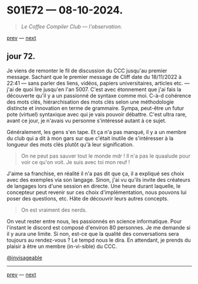 # S01E72 — 08-10-2024.

> *Le Coffee Compiler Club — l'observation.*

[prev](S01E71-07-10-2024.md) — [next](S01E73-09-10-2024.md)   

## jour 72.

Je viens de remonter le fil de discussion du CCC jusqu'au premier message. Sachant que le premier message de Cliff date du 18/11/2022 à 22:41 — sans parler des liens, vidéos, papiers universitaires, articles etc. — j'ai de quoi lire jusqu'en l'an 5007. C'est avec étonnement que j'ai fais la découverte qu'il y a un passionné de syntaxe comme moi. C-à-d cohérence des mots clés, hiérarchisation des mots clés selon une méthodologie distincte et innovation en terme de grammaire. Sympa, peut-être un futur pote (virtuel) syntaxique avec qui je vais pouvoir débattre. C'est ultra rare, avant ce jour, je n'avais vu personne s'intéressé autant à ce sujet.

Généralement, les gens s'en tape. Et ça n'a pas manqué, il y a un membre du club qui a dit à mon gars sur que c'était inutile de s'intéresser à la longueur des mots clés plutôt qu'à leur signification.

> On ne peut pas sauver tout le monde mdr ! Il n'a pas le quaalude pour voir ce qu'on voit. Je suis avec toi mon reuf !

J'aime sa franchise, en réalité il n'a pas dit que ça, il a expliqué ses choix avec des exemples via son langage. Sinon, j'ai vu qu'ils invite des créateurs de langages lors d'une session en directe. Une heure durant laquelle, le concepteur peut revenir sur ces choix d'implémentation, nous pouvons lui poser des questions, etc. Hâte de découvrir leurs autres concepts.

> On est vraiment des nerds.

On veut rester entre nous, les passionnés en science informatique. Pour l'instant le discord est composé d'environ 80 personnes. Je me demande si il y aura une limite. Si non, est-ce que la qualité des conversations sera toujours au rendez-vous ? Le tempd nous le dira. En attendant, je prends du plaisir à être un membre (in-vi-sible) du CCC.

[@invisageable](https://twitter.com/invisageable)   

---

[prev](S01E71-07-10-2024.md) — [next](S01E73-09-10-2024.md)   
